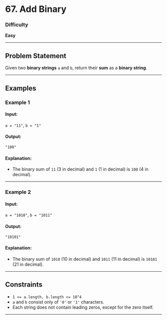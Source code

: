 # 67. Add Binary

### Difficulty
**Easy**

---

## Problem Statement

Given two **binary strings** `a` and `b`, return their **sum** as a **binary string**.

---

## Examples

### **Example 1**
#### **Input**:  
`a = "11"`, `b = "1"`  
#### **Output**:  
`"100"`  
#### **Explanation**:  
- The binary sum of `11` (3 in decimal) and `1` (1 in decimal) is `100` (4 in decimal).

---

### **Example 2**
#### **Input**:  
`a = "1010"`, `b = "1011"`  
#### **Output**:  
`"10101"`  
#### **Explanation**:  
- The binary sum of `1010` (10 in decimal) and `1011` (11 in decimal) is `10101` (21 in decimal).

---

## Constraints
- `1 <= a.length, b.length <= 10^4`
- `a` and `b` consist only of `'0'` or `'1'` characters.
- Each string does not contain leading zeros, except for the zero itself.

---

